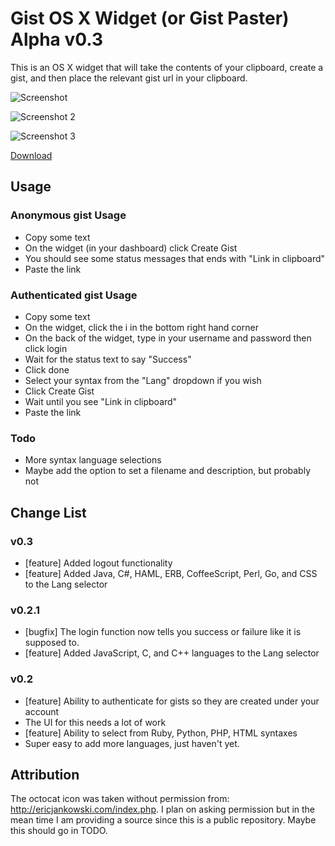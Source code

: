 # Gist OS X Widget (or Gist Paster) Alpha v0.3
This is an OS X widget that will take the contents of your clipboard, create a gist, and then place the relevant gist url in your clipboard.

![Screenshot](http://f.cl.ly/items/0F42063X0s2z1D3z042D/Screen%20Shot%202012-06-19%20at%2011.04.57%20AM.png)


![Screenshot 2](http://f.cl.ly/items/1p35132i3d09133v0K24/Screen%20Shot%202012-06-19%20at%2011.05.46%20AM.png)

![Screenshot 3](http://f.cl.ly/items/2j1C3J0c2u393E2V3i3s/Screen%20Shot%202012-06-21%20at%209.53.10%20PM.png)

[Download](https://github.com/ehaughee/Gist-OSX-Widget/downloads)


## Usage

### Anonymous gist Usage
* Copy some text
* On the widget (in your dashboard) click Create Gist
* You should see some status messages that ends with "Link in clipboard"
* Paste the link

### Authenticated gist Usage
* Copy some text
* On the widget, click the i in the bottom right hand corner
* On the back of the widget, type in your username and password then click login
* Wait for the status text to say "Success"
* Click done
* Select your syntax from the "Lang" dropdown if you wish
* Click Create Gist
* Wait until you see "Link in clipboard"
* Paste the link

### Todo
* More syntax language selections
* Maybe add the option to set a filename and description, but probably not

## Change List

### v0.3
* [feature] Added logout functionality
* [feature] Added Java, C#, HAML, ERB, CoffeeScript, Perl, Go, and CSS to the Lang selector

### v0.2.1
* [bugfix] The login function now tells you success or failure like it is supposed to.
* [feature] Added JavaScript, C, and C++ languages to the Lang selector

### v0.2
* [feature] Ability to authenticate for gists so they are created under your account
 * The UI for this needs a lot of work
* [feature] Ability to select from Ruby, Python, PHP, HTML syntaxes
 * Super easy to add more languages, just haven't yet.


## Attribution
The octocat icon was taken without permission from: http://ericjankowski.com/index.php.  I plan on asking permission but in the mean time I am providing a source since this is a public repository.  Maybe this should go in TODO.